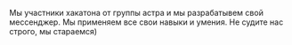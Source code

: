 Мы участники хакатона от группы астра и мы разрабатывем свой мессенджер. 
Мы применяем все свои навыки и умения.
Не судите нас строго, мы стараемся)
